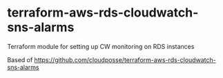 # terraform-aws-rds-cloudwatch-sns-alarms
Terraform module for setting up CW monitoring on RDS instances

Based of https://github.com/cloudposse/terraform-aws-rds-cloudwatch-sns-alarms
